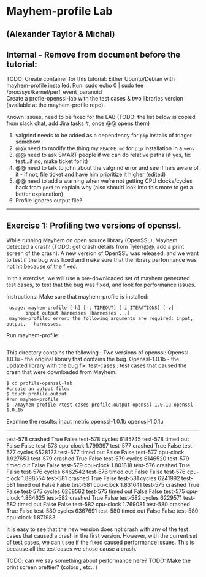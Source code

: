 # Mayhem-profile Lab
(Alexander Taylor & Michal)
--------------------------------------------------------------------------------
## Internal - Remove from document  before the tutorial:
TODO:
Create container for this tutorial:
Either Ubuntu/Debian with mayhem-profile installed.
Run:  sudo echo 0 | sudo tee /proc/sys/kernel/perf_event_paranoid  
Create a profie-openssl-lab with the test cases & two libraries version (available at the mayhem-profile repo). 

Known issues, need to be fixed for the LAB 
(TODO: the list below is copied from slack chat, add Jira tasks #, once @@ opens them)
1. valgrind needs to be added as a dependency for `pip` installs of triager somehow
2. @@ need to modify the thing my `README.md` for `pip` installation in a `venv`
3. @@ need to ask SMART people if we can do relative paths (if yes, fix test…if no, make ticket for it)
4. @@ need to talk to john about the valgrind error and see if he’s aware of it - if not, file ticket and have him prioritize it higher (edited)
5. @@ need to add a warning when we’re not getting CPU clocks/cycles back from `perf` to explain why (also should look into this more to get a better explanation) 
6. Profile ignores output file?

-----------------------------------------------------------------------------------------------------------------------

## Exercise 1: Profiling two versions of openssl.

While running Mayhem on open source library (OpenSSL), Mayhem detected a crash! (TODO: get crash details from Tyler/@@, add a print screen of the crash). A new version of OpenSSL was released, and we want to test if the bug was fixed and make sure that the library performance was not hit because of the fixed.

In this exercise, we will use a pre-downloaded set of mayhem generated test cases, to test that the bug was fixed, and look for performance issues. 

Instructions:
Make sure that mayhem-profile is installed:

``` $ ./mayhem-profile
 usage: mayhem-profile [-h] [-t TIMEOUT] [-i ITERATIONS] [-v]
       input output harnesses [harnesses ...]
 mayhem-profile: error: the following arguments are required: input, output,   harnesses.
```

Run mayhem-profile:

```$cd mayhem-profile/lab-1 && ls
```

This directory contains the following :
Two versions of openssl:
Openssl-1.0.1u - the original library that contains the bug. 
Openssl-1.0.1b - the updated library with the bug fix.
test-cases : test cases that caused the crash that were downloaded from Mayhem.  
	
```
$ cd profile-openssl-lab
#create an output file:
$ touch profile.output
#run mayhem-profile
$ ./mayhem-profile /test-cases profile.output openssl-1.0.1u openssl-1.0.1b
```

Examine the results:
input     metric     openssl-1.0.1b    openssl-1.0.1u
--------  ---------  ----------------  ----------------
test-578  crashed    True              False
test-578  cycles                       6185745
test-578  timed out  False             False
test-578  cpu-clock                    1.799397
test-577  crashed    True              False
test-577  cycles                       6528123
test-577  timed out  False             False
test-577  cpu-clock                    1.927653
test-579  crashed    True              False
test-579  cycles                       6146520
test-579  timed out  False             False
test-579  cpu-clock                    1.801818
test-576  crashed    True              False
test-576  cycles                       6462542
test-576  timed out  False             False
test-576  cpu-clock                    1.898554
test-581  crashed    True              False
test-581  cycles                       6241992
test-581  timed out  False             False
test-581  cpu-clock                    1.831641
test-575  crashed    True              False
test-575  cycles                       6268562
test-575  timed out  False             False
test-575  cpu-clock                    1.864625
test-582  crashed    True              False
test-582  cycles                       6229571
test-582  timed out  False             False
test-582  cpu-clock                    1.769081
test-580  crashed    True              False
test-580  cycles                       6367691
test-580  timed out  False             False
test-580  cpu-clock                    1.871983

It is easy to see that the new version does not crash with any of the test cases that caused a crash in the first version.
However, with the current set of test cases, we can't see if the fixed caused performance issues. This is because all the test cases we chose cause a crash. 

TODO: can we say something about performance here? 
TODO: Make the print screen prettier? (colors , etc.. )


